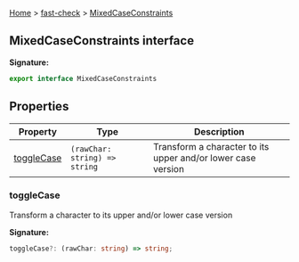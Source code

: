 [Home](/) &gt; [fast-check](../fast-check.md) &gt; [MixedCaseConstraints](MixedCaseConstraints.md)

## MixedCaseConstraints interface


<b>Signature:</b>

```typescript
export interface MixedCaseConstraints 
```

## Properties

|  Property | Type | Description |
|  --- | --- | --- |
|  [toggleCase](MixedCaseConstraints.md#togglecase) | <code>(rawChar: string) =&gt; string</code> | Transform a character to its upper and/or lower case version |

### toggleCase

Transform a character to its upper and/or lower case version

<b>Signature:</b>

```typescript
toggleCase?: (rawChar: string) => string;
```
